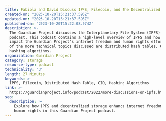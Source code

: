 ```yaml
---
title: Fabiola and David Discuss IPFS, Filecoin, and the Decentralized Web
created-on: "2023-10-20T15:21:37.596Z"
updated-on: "2023-10-20T15:21:37.596Z"
published-on: "2023-10-20T15:22:08.074Z"
description: >-
  The Guardian Project discusses the Interplanetary File System (IPFS) on this
  podcast. This podcast contains a high-level overview of IPFS and how it might
  impact the Guardian Project's internet freedom and human rights efforts. Some
  of the more technical topics discussed are distributed hash tables, CIDs, and
  hashing algorithms.
organization: Guardian Project
category: storage
resource-type: podcast
technicality: "3"
length: 27 Minutes
keywords: >-
  IPFS, Filecoin, Distributed Hash Table, CID, Hashing Algorithms
link: >-
  https://guardianproject.info/podcast/2022/more-discussions-on-ipfs.html
seo:
  description: >-
    Explore how IPFS and decentralized storage enhance internet freedom and 
    human rights in this Guardian Project podcast.
---
```

